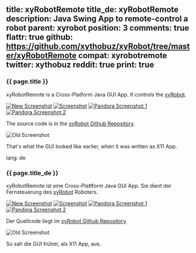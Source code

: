 title: xyRobotRemote
title_de: xyRobotRemote
description: Java Swing App to remote-control a robot
parent: xyrobot
position: 3
comments: true
flattr: true
github: https://github.com/xythobuz/xyRobot/tree/master/xyRobotRemote
compat: xyrobotremote
twitter: xythobuz
reddit: true
print: true
---

### {{ page.title }}

xyRobotRemote is a Cross-Platform Java GUI App. It controls the [xyRobot][1].

[![New Screenshot][2]][3]
[![Screenshot][4]][5]
[![Pandora Screenshot 1][8]][9]
[![Pandora Screenshot 2][10]][11]

The source code is in the [xyRobot Github Repository][6].

![Old Screenshot][7]

That's what the GUI looked like earlier, when it was written as X11 App.

 [1]: index.php?p=rob
 [2]: img/xyremote_small.png
 [3]: img/xyremote.png
 [4]: img/GBCam2_small.png
 [5]: img/GBCam2.png
 [6]: https://github.com/xythobuz/xyRobot/tree/master/xyRobotRemote
 [7]: img/GBCam.png
 [8]: img/pan_small.png
 [9]: img/pan.png
 [10]: img/panWork_small.png
 [11]: img/panWork.png

lang: de

### {{ page.title_de }}

xyRobotRemote ist eine Cross-Plattform Java GUI App. Sie dient der Fernsteuerung des [xyRobot][1] Roboters.

[![New Screenshot][2]][3]
[![Screenshot][4]][5]
[![Pandora Screenshot 1][8]][9]
[![Pandora Screenshot 2][10]][11]

Der Quellcode liegt im [xyRobot Github Repository][6].

![Old Screenshot][7]

So sah die GUI früher, als X11 App, aus.

 [1]: index.php?p=rob
 [2]: img/xyremote_small.png
 [3]: img/xyremote.png
 [4]: img/GBCam2_small.png
 [5]: img/GBCam2.png
 [6]: https://github.com/xythobuz/xyRobot/tree/master/xyRobotRemote
 [7]: img/GBCam.png
 [8]: img/pan_small.png
 [9]: img/pan.png
 [10]: img/panWork_small.png
 [11]: img/panWork.png